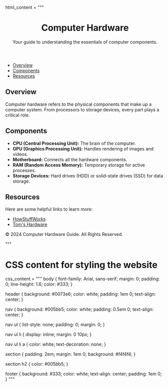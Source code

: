 html_content = """
<!DOCTYPE html>
<html lang="en">
<head>
    <meta charset="UTF-8">
    <meta name="viewport" content="width=device-width, initial-scale=1.0">
    <title>Computer Hardware</title>
    <link rel="stylesheet" href="styles.css">
</head>
<body>
    <header>
        <h1>Computer Hardware</h1>
        <p>Your guide to understanding the essentials of computer components.</p>
    </header>
    <nav>
        <ul>
            <li><a href="#overview">Overview</a></li>
            <li><a href="#components">Components</a></li>
            <li><a href="#resources">Resources</a></li>
        </ul>
    </nav>
    <section id="overview">
        <h2>Overview</h2>
        <p>Computer hardware refers to the physical components that make up a computer system. From processors to storage devices, every part plays a critical role.</p>
    </section>
    <section id="components">
        <h2>Components</h2>
        <ul>
            <li><strong>CPU (Central Processing Unit):</strong> The brain of the computer.</li>
            <li><strong>GPU (Graphics Processing Unit):</strong> Handles rendering of images and videos.</li>
            <li><strong>Motherboard:</strong> Connects all the hardware components.</li>
            <li><strong>RAM (Random Access Memory):</strong> Temporary storage for active processes.</li>
            <li><strong>Storage Devices:</strong> Hard drives (HDD) or solid-state drives (SSD) for data storage.</li>
        </ul>
    </section>
    <section id="resources">
        <h2>Resources</h2>
        <p>Here are some helpful links to learn more:</p>
        <ul>
            <li><a href="https://www.howstuffworks.com" target="_blank">HowStuffWorks</a></li>
            <li><a href="https://www.tomshardware.com" target="_blank">Tom's Hardware</a></li>
        </ul>
    </section>
    <footer>
        <p>&copy; 2024 Computer Hardware Guide. All Rights Reserved.</p>
    </footer>
</body>
</html>
"""

# CSS content for styling the website
css_content = """
body {
    font-family: Arial, sans-serif;
    margin: 0;
    padding: 0;
    line-height: 1.6;
    color: #333;
}

header {
    background: #0073e6;
    color: white;
    padding: 1em 0;
    text-align: center;
}

nav {
    background: #005bb5;
    color: white;
    padding: 0.5em 0;
    text-align: center;
}

nav ul {
    list-style: none;
    padding: 0;
    margin: 0;
}

nav ul li {
    display: inline;
    margin: 0 10px;
}

nav ul li a {
    color: white;
    text-decoration: none;
}

section {
    padding: 2em;
    margin: 1em 0;
    background: #f4f4f4;
}

section h2 {
    color: #005bb5;
}

footer {
    background: #333;
    color: white;
    text-align: center;
    padding: 1em 0;
}
"""
